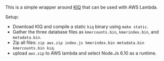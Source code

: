 This is a simple wrapper around [KIQ](http://github.com/pmenzel/kiq)
that can be used with AWS Lambda.

Setup:

* Download KIQ and compile a static `kiq` binary using `make static`.
* Gather the three database files as `kmercounts.bin`, `kmerindex.bin`, and `metadata.bin`.
* Zip all files: `zip aws.zip index.js kmerindex.bin metadata.bin kmercounts.bin kiq`.
* upload `aws.zip` to AWS lambda and select Node.Js 6.10 as a runtime.


